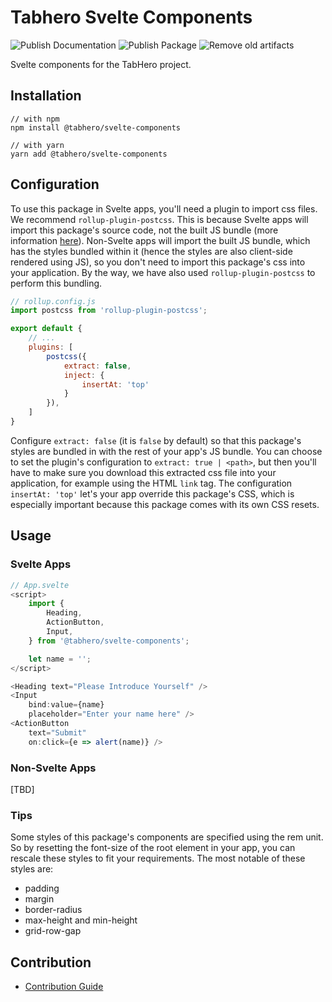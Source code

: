 # Tabhero Svelte Components

![Publish Documentation](https://github.com/tabhero/svelte-components/workflows/Publish%20Documentation/badge.svg)
![Publish Package](https://github.com/tabhero/svelte-components/workflows/Publish%20Package/badge.svg)
![Remove old artifacts](https://github.com/tabhero/svelte-components/workflows/Remove%20old%20artifacts/badge.svg)

Svelte components for the TabHero project.

## Installation

```
// with npm
npm install @tabhero/svelte-components

// with yarn
yarn add @tabhero/svelte-components
```

## Configuration

To use this package in Svelte apps, you'll need a plugin to import css files. We recommend `rollup-plugin-postcss`. This is because Svelte apps will import this package's source code, not the built JS bundle (more information [here](https://github.com/sveltejs/component-template#consuming-components)). Non-Svelte apps will import the built JS bundle, which has the styles bundled within it (hence the styles are also client-side rendered using JS), so you don't need to import this package's css into your application. By the way, we have also used `rollup-plugin-postcss` to perform this bundling.

```js
// rollup.config.js
import postcss from 'rollup-plugin-postcss';

export default {
    // ...
    plugins: [
        postcss({
            extract: false,
            inject: {
                insertAt: 'top'
            }
        }),
    ]
}
```

Configure `extract: false` (it is `false` by default) so that this package's styles are bundled in with the rest of your app's JS bundle. You can choose to set the plugin's configuration to `extract: true | <path>`, but then you'll have to make sure you download this extracted css file into your application, for example using the HTML `link` tag.
The configuration `insertAt: 'top'` let's your app override this package's CSS, which is especially important because this package comes with its own CSS resets.

## Usage

### Svelte Apps
```js
// App.svelte
<script>
    import {
        Heading,
        ActionButton,
        Input,
    } from '@tabhero/svelte-components';

    let name = '';
</script>

<Heading text="Please Introduce Yourself" />
<Input
    bind:value={name}
    placeholder="Enter your name here" />
<ActionButton
    text="Submit"
    on:click={e => alert(name)} />
```

### Non-Svelte Apps

[TBD]

### Tips

Some styles of this package's components are specified using the rem unit. So by resetting the font-size of the root element in your app, you can rescale these styles to fit your requirements. The most notable of these styles are:

- padding
- margin
- border-radius
- max-height and min-height
- grid-row-gap

## Contribution

- [Contribution Guide](/CONTRIBUTING.md)
